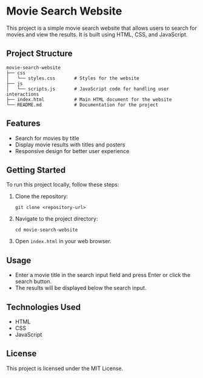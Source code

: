 # Movie Search Website

This project is a simple movie search website that allows users to search for movies and view the results. It is built using HTML, CSS, and JavaScript.

## Project Structure

```
movie-search-website
├── css
│   └── styles.css       # Styles for the website
├── js
│   └── scripts.js       # JavaScript code for handling user interactions
├── index.html           # Main HTML document for the website
└── README.md            # Documentation for the project
```

## Features

- Search for movies by title
- Display movie results with titles and posters
- Responsive design for better user experience

## Getting Started

To run this project locally, follow these steps:

1. Clone the repository:
   ```
   git clone <repository-url>
   ```

2. Navigate to the project directory:
   ```
   cd movie-search-website
   ```

3. Open `index.html` in your web browser.

## Usage

- Enter a movie title in the search input field and press Enter or click the search button.
- The results will be displayed below the search input.

## Technologies Used

- HTML
- CSS
- JavaScript

## License

This project is licensed under the MIT License.